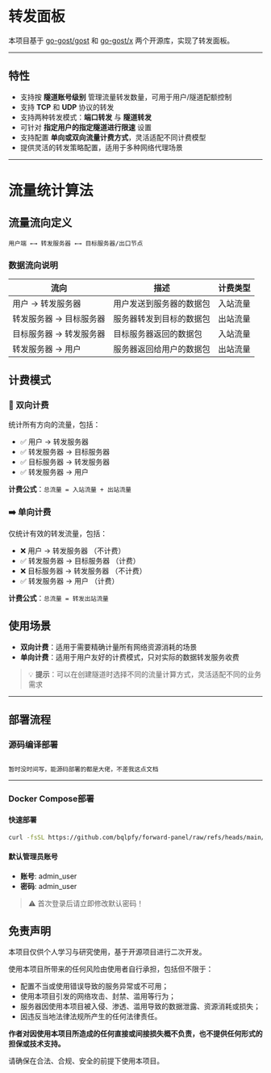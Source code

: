 # 转发面板

本项目基于 [go-gost/gost](https://github.com/go-gost/gost) 和 [go-gost/x](https://github.com/go-gost/x) 两个开源库，实现了转发面板。

---
## 特性

- 支持按 **隧道账号级别** 管理流量转发数量，可用于用户/隧道配额控制
- 支持 **TCP** 和 **UDP** 协议的转发
- 支持两种转发模式：**端口转发** 与 **隧道转发**
- 可针对 **指定用户的指定隧道进行限速** 设置
- 支持配置 **单向或双向流量计费方式**，灵活适配不同计费模型
- 提供灵活的转发策略配置，适用于多种网络代理场景

---
# 流量统计算法

## 流量流向定义

```
用户端 ←→ 转发服务器 ←→ 目标服务器/出口节点
```

### 数据流向说明

| 流向 | 描述 | 计费类型 |
|-----|-----|----------|
| 用户 → 转发服务器 | 用户发送到服务器的数据包 | 入站流量 |
| 转发服务器 → 目标服务器 | 服务器转发到目标的数据包 | 出站流量 |
| 目标服务器 → 转发服务器 | 目标服务器返回的数据包 | 入站流量 |
| 转发服务器 → 用户 | 服务器返回给用户的数据包 | 出站流量 |

## 计费模式

### 🔄 双向计费
统计所有方向的流量，包括：
- ✅ 用户 → 转发服务器
- ✅ 转发服务器 → 目标服务器  
- ✅ 目标服务器 → 转发服务器
- ✅ 转发服务器 → 用户

**计费公式**：`总流量 = 入站流量 + 出站流量`

### ➡️ 单向计费
仅统计有效的转发流量，包括：
- ❌ 用户 → 转发服务器 （不计费）
- ✅ 转发服务器 → 目标服务器 （计费）
- ❌ 目标服务器 → 转发服务器 （不计费）
- ✅ 转发服务器 → 用户 （计费）

**计费公式**：`总流量 = 转发出站流量`

## 使用场景

- **双向计费**：适用于需要精确计量所有网络资源消耗的场景
- **单向计费**：适用于用户友好的计费模式，只对实际的数据转发服务收费

> 💡 **提示**：可以在创建隧道时选择不同的流量计算方式，灵活适配不同的业务需求
---

## 部署流程

### 源码编译部署

```bash

暂时没时间写，能源码部署的都是大佬，不差我这点文档
```
---
### Docker Compose部署
#### 快速部署

```bash
curl -fsSL https://github.com/bqlpfy/forward-panel/raw/refs/heads/main/panel_install.sh | bash
```


#### 默认管理员账号

- **账号**: admin_user
- **密码**: admin_user

> ⚠️ 首次登录后请立即修改默认密码！


## 免责声明

本项目仅供个人学习与研究使用，基于开源项目进行二次开发。

使用本项目所带来的任何风险由使用者自行承担，包括但不限于：

- 配置不当或使用错误导致的服务异常或不可用；
- 使用本项目引发的网络攻击、封禁、滥用等行为；
- 服务器因使用本项目被入侵、渗透、滥用导致的数据泄露、资源消耗或损失；
- 因违反当地法律法规所产生的任何法律责任。

**作者对因使用本项目所造成的任何直接或间接损失概不负责，也不提供任何形式的担保或技术支持。**

请确保在合法、合规、安全的前提下使用本项目。
